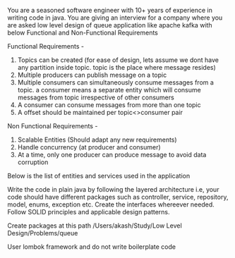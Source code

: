 You are a seasoned software engineer with 10+ years of experience in writing code in java.
You are giving an interview for a company where you are asked low level design of queue application like apache kafka with below Functional and Non-Functional Requirements 

Functional Requirements -
1. Topics can be created (for ease of design, lets assume we dont have any partition inside topic. topic is the place where message resides)
2. Multiple producers can publish message on a topic
3. Multiple consumers can simultaneously consume messages from a topic. a consumer means a separate entity which will consume messages from topic irrespective of other consumers
4. A consumer can consume messages from more than one topic
5. A offset should be maintained per topic<>consumer pair


Non Functional Requirements -
1. Scalable Entities (Should adapt any new requirements)
2. Handle concurrency (at producer and consumer)
3. At a time, only one producer can produce message to avoid data corruption

Below is the list of entities and services used in the application

Write the code in plain java by following the layered architecture i.e, your code should have different packages such as controller, service, repository, model, enums, exception etc. Create the interfaces whereever needed. Follow SOLID principles and applicable design patterns.

Create packages at this path /Users/akash/Study/Low Level Design/Problems/queue

User lombok framework and do not write boilerplate code